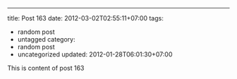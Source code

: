 ---
title: Post 163
date: 2012-03-02T02:55:11+07:00
tags:
  - random post
  - untagged
category:
  - random post
  - uncategorized
updated: 2012-01-28T06:01:30+07:00

This is content of post 163